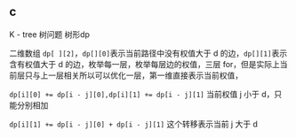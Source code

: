 ## c

K - tree 树问题      树形dp

二维数组 `dp[ ][2]`，`dp[][0]`表示当前路径中没有权值大于 d 的边，`dp[][1]`表示含有权值大于 d 的边，枚举每一层，枚举每层边的权值，三层 for，但是实际上当前层只与上一层相关所以可以优化一层，第一维直接表示当前权值， 

`dp[i][0] += dp[i - j][0],dp[i][1] += dp[i - j][1]` 当前权值 j 小于 d，只能分别相加

`dp[i][1] += dp[i - j][0] + dp[i - j][1]` 这个转移表示当前 j 大于 d

